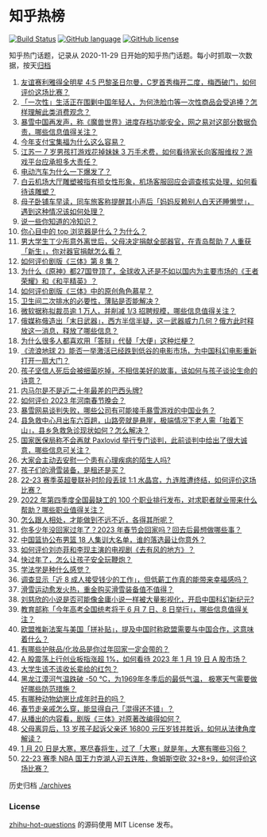 # 知乎热榜
[![Build Status](https://github.com/ToWeLong/zhihu-hot-questions/workflows/CI/badge.svg)](https://github.com/ToWeLong/zhihu-hot-questions/actions)
[![GitHub language](https://img.shields.io/badge/language-golang-orange.svg)](https://golang.org/)
[![GitHub license](https://img.shields.io/github/license/ToWeLong/zhihu-hot-questions)](https://github.com/ToWeLong/zhihu-hot-questions/blob/main/LICENSE)

知乎热门话题，记录从 2020-11-29 日开始的知乎热门话题。每小时抓取一次数据，按天[归档](./archives)

<!-- BEGIN -->

1. [友谊赛利雅得全明星 4:5 巴黎圣日尔曼，C罗首秀梅开二度，梅西破门，如何评价这场比赛？](https://www.zhihu.com/question/579660493)
1. [「一次性」生活正在围剿中国年轻人，为何洗脸巾等一次性商品会受追捧？怎样理解此类消费观念？](https://www.zhihu.com/question/579603503)
1. [暴雪中国再发声，称《魔兽世界》进度存档功能安全，网之易对这部分数据负责，哪些信息值得关注？](https://www.zhihu.com/question/579615063)
1. [今年支付宝集福为什么这么容易？](https://www.zhihu.com/question/514203060)
1. [江苏一 7 岁男孩打游戏花掉妹妹 3 万手术费，如何看待家长向客服维权？游戏平台应承担多大责任？](https://www.zhihu.com/question/579608303)
1. [电动汽车为什么一下爆发了？](https://www.zhihu.com/question/562563592)
1. [白云机场大厅雕塑被指有损女性形象，机场客服回应会调查核实处理，如何看待该雕塑？](https://www.zhihu.com/question/579403253)
1. [母子卧铺车早读，同车旅客称提醒其小声后「妈妈反赖别人白天还睡懒觉」，遇到这种情况该如何处理？](https://www.zhihu.com/question/579541885)
1. [说一些你知道的冷知识？](https://www.zhihu.com/question/572261167)
1. [你心目中的 top 浏览器是什么？为什么？](https://www.zhihu.com/question/576419906)
1. [男大学生丁少彤意外离世后，父母决定捐献全部器官，在青岛帮助 7 人重获「新生」，你对器官捐献怎么看？](https://www.zhihu.com/question/579242177)
1. [如何评价剧版《三体》第 8 集？](https://www.zhihu.com/question/579254626)
1. [为什么《原神》都27国登顶了，全球收入还是不如以国内为主要市场的《王者荣耀》和《和平精英》？](https://www.zhihu.com/question/579334271)
1. [如何评价剧版《三体》中的原创角色慕星？](https://www.zhihu.com/question/579086916)
1. [卫生间二次排水的必要性，薄贴是否能解决？](https://www.zhihu.com/question/532052949)
1. [微软据称拟裁员逾 1 万人，并削减 1/3 招聘规模，哪些信息值得关注？](https://www.zhihu.com/question/579319650)
1. [俄媒称俄造出「末日武器」，西方半信半疑，这一武器威力几何？俄方此时释放这一消息，释放了哪些信息？](https://www.zhihu.com/question/579378057)
1. [为什么很多人都喜欢用「答辩」代替「大便」这种烂梗？](https://www.zhihu.com/question/579004309)
1. [《流浪地球 2》能否一举激活已经跌到低谷的电影市场，为中国科幻电影重新打开一扇大门？](https://www.zhihu.com/question/579247002)
1. [孩子坚信人死后会被细菌吃掉，不相信美好的故事，该如何与孩子谈论生命的诗意？](https://www.zhihu.com/question/522395204)
1. [内马尔是不是近二十年最差的巴西头牌?](https://www.zhihu.com/question/579022285)
1. [如何评价 2023 年河南春节晚会？](https://www.zhihu.com/question/579627291)
1. [暴雪网易谈判失败，哪些公司有可能接手暴雪游戏的中国业务？](https://www.zhihu.com/question/579404067)
1. [县急救中心月出车六百趟，山路旁就是悬崖，极端情况下老人需「抬着下山」，县乡急救急诊现状如何？怎么解决？](https://www.zhihu.com/question/579445097)
1. [国家医保局称不会再就 Paxlovid 举行专门谈判，此前谈判中给出了很大诚意，哪些信息可关注？](https://www.zhihu.com/question/579453750)
1. [大家会主动去安慰一个患有心理疾病的陌生人吗?](https://www.zhihu.com/question/579605768)
1. [孩子们的滑雪装备，是租还是买？](https://www.zhihu.com/question/576970321)
1. [22-23 赛季英超曼联补时阶段丢球 1:1 水晶宫，九连胜遭终结，如何评价这场比赛？](https://www.zhihu.com/question/579494334)
1. [2022 年第四季度全国最缺工的 100 个职业排行发布，对求职者就业带来什么帮助？哪些职业值得关注？](https://www.zhihu.com/question/579423382)
1. [怎么跟人相处，才能做到不远不近，各得其所呢？](https://www.zhihu.com/question/23593694)
1. [你多少年没回家过年了？2023 年春节会回家吗？回去后最想做哪些事？](https://www.zhihu.com/question/579510212)
1. [中国篮协公布男篮 18 人集训大名单，谁的落选最让你意外？](https://www.zhihu.com/question/579532446)
1. [如何评价刘亦菲和李现主演的电视剧《去有风的地方》？](https://www.zhihu.com/question/578496724)
1. [快过年了，怎么让孩子安全玩鞭炮？](https://www.zhihu.com/question/511165192)
1. [学法学是种什么感觉？](https://www.zhihu.com/question/266710802)
1. [调查显示「近 8 成人接受钱少的工作」，但低薪工作真的能带来幸福感吗？](https://www.zhihu.com/question/579241893)
1. [滑雪运动愈发火热，重金购买滑雪装备值不值得？](https://www.zhihu.com/question/576970681)
1. [刘慈欣的小说是否可能像金庸小说一样被大量影视化，开启中国科幻新纪元?](https://www.zhihu.com/question/576789381)
1. [教育部称「今年高考全国统考将于 6 月 7 日、8 日举行」，哪些信息值得关注？](https://www.zhihu.com/question/579610812)
1. [欧盟推新法案与美国「拼补贴」，提及中国时称欧盟需要与中国合作，这意味着什么？](https://www.zhihu.com/question/579383268)
1. [有哪些护肤品/化妆品是你过年回家一定会带的？](https://www.zhihu.com/question/577709361)
1. [A 股震荡上行创业板指涨超 1%，如何看待 2023 年 1 月 19 日 A 股市场？](https://www.zhihu.com/question/579569960)
1. [大学生该不该收长辈给的红包？](https://www.zhihu.com/question/578503833)
1. [黑龙江漠河气温跌破 -50 ℃，为1969年冬季后的最低气温， 极寒天气需要做好哪些防范措施？](https://www.zhihu.com/question/579680069)
1. [有哪种动物幼崽比成年时丑的吗？](https://www.zhihu.com/question/579030261)
1. [春节走亲戚怎么穿，能显得自己「混得还不错」？](https://www.zhihu.com/question/577127966)
1. [从播出的内容看，剧版《三体》对原著改编得如何？](https://www.zhihu.com/question/578882995)
1. [父母离异后，13 岁孩子起诉父亲还 16800 元压岁钱并胜诉，如何从法律角度解读？](https://www.zhihu.com/question/579526428)
1. [1 月 20 日是大寒，寒尽春将生，过了「大寒」就是年，大寒有哪些习俗？](https://www.zhihu.com/question/579647696)
1. [22-23 赛季 NBA 国王力克湖人迎五连胜，詹姆斯空砍 32+8+9，如何评价这场比赛？](https://www.zhihu.com/question/579548942)

<!-- END -->

历史归档 [./archives](./archives)


### License
[zhihu-hot-questions](https://github.com/towelong/zhihu-hot-questions) 的源码使用 MIT License 发布。
